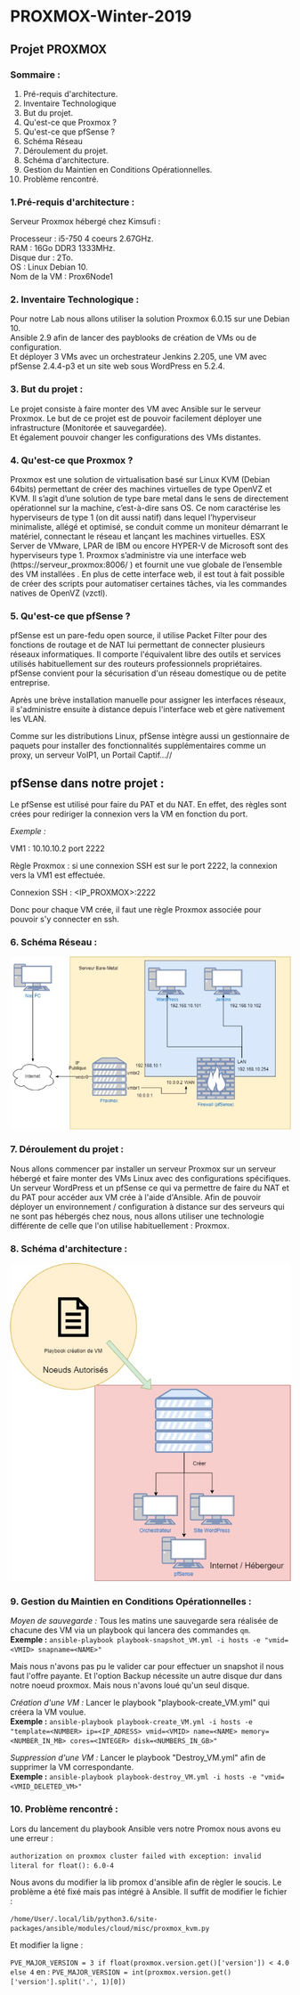 # PROXMOX-Winter-2019
## Projet PROXMOX 

### Sommaire : 
 1. Pré-requis d'architecture.
 2. Inventaire Technologique
 3. But du projet.
 4. Qu'est-ce que Proxmox ?
 5. Qu'est-ce que pfSense ?
 6. Schéma Réseau
 7. Déroulement du projet.
 8. Schéma d'architecture.
 9. Gestion du Maintien en Conditions Opérationnelles. 
 10. Problème rencontré.

### 1.Pré-requis d'architecture :

Serveur Proxmox hébergé chez Kimsufi :

Processeur : i5-750 4 coeurs 2.67GHz.  
RAM : 16Go DDR3 1333MHz.  
Disque dur : 2To.  
OS : Linux Debian 10.  
Nom de la VM : Prox6Node1  

### 2. Inventaire Technologique :

Pour notre Lab nous allons utiliser la solution Proxmox 6.0.15 sur une Debian 10.  
Ansible 2.9 afin de lancer des payblooks de création de VMs ou de configuration.  
Et déployer 3 VMs avec un orchestrateur Jenkins 2.205, une VM avec pfSense 2.4.4-p3 et un site web sous WordPress en 5.2.4.  

### 3. But du projet :

Le projet consiste à faire monter des VM avec Ansible sur le serveur Proxmox. 
Le but de ce projet est de pouvoir facilement déployer une infrastructure (Monitorée et sauvegardée).  
Et également pouvoir changer les configurations des VMs distantes.

### 4. Qu'est-ce que Proxmox ?
Proxmox est une solution de virtualisation basé sur Linux KVM (Debian 64bits) permettant de créer des machines virtuelles de type OpenVZ et KVM. Il s’agit d’une solution de type bare metal dans le sens de directement opérationnel sur la machine, c’est-à-dire sans OS. Ce nom caractérise les hyperviseurs de type 1 (on dit aussi natif) dans lequel l’hyperviseur minimaliste, allégé et optimisé, se conduit comme un moniteur démarrant le matériel, connectant le réseau et lançant les machines virtuelles. ESX Server de VMware, LPAR de IBM ou encore HYPER-V de Microsoft sont des hyperviseurs type 1. Proxmox s’administre via une interface web (https://serveur_proxmox:8006/ ) et fournit une vue globale de l’ensemble des VM installées . En plus de cette interface web, il est tout à fait possible de créer des scripts pour automatiser certaines tâches, via les commandes natives de OpenVZ (vzctl).

### 5. Qu'est-ce que pfSense ?

pfSense est un pare-fedu open source, il utilise Packet Filter pour des fonctions de routage et de NAT lui permettant de connecter plusieurs réseaux informatiques. Il comporte l'équivalent libre des outils et services utilisés habituellement sur des routeurs professionnels propriétaires. pfSense convient pour la sécurisation d'un réseau domestique ou de petite entreprise.

Après une brève installation manuelle pour assigner les interfaces réseaux, il s'administre ensuite à distance depuis l'interface web et gère nativement les VLAN.

Comme sur les distributions Linux, pfSense intègre aussi un gestionnaire de paquets pour installer des fonctionnalités supplémentaires comme un proxy, un serveur VoIP1, un Portail Captif...//

## pfSense dans notre projet :

Le pfSense est utilisé pour faire du PAT et du NAT.
En effet, des règles sont crées pour rediriger la connexion vers la VM en fonction du port.

*Exemple :* 

VM1 : 10.10.10.2 port 2222

Règle Proxmox : si une connexion SSH est sur le port 2222, la connexion vers la VM1 est effectuée.

Connexion SSH : <IP_PROXMOX>:2222

Donc pour chaque VM crée, il faut une règle Proxmox associée pour pouvoir s'y connecter en ssh.

### 6. Schéma Réseau :

![alt text](https://github.com/alexdoret33/PROXMOX-Winter-2019/blob/master/Images/Schéma%20Réseau.jpg)

### 7. Déroulement du projet :

Nous allons commencer par installer un serveur Proxmox sur un serveur hébergé et faire monter des VMs Linux avec des configurations spécifiques. Un serveur WordPress et un pfSense ce qui va permettre de faire du NAT et du PAT pour accéder aux VM crée à l'aide d'Ansible. Afin de pouvoir déployer un environnement / configuration à distance sur des serveurs qui ne sont pas hébergés chez nous, nous allons utiliser une technologie différente de celle que l'on utilise habituellement : Proxmox. 

### 8. Schéma d'architecture :
![alt text](https://github.com/alexdoret33/PROXMOX-Winter-2019/blob/master/Images/Diagramme.jpg)

### 9. Gestion du Maintien en Conditions Opérationnelles : 

*Moyen de sauvegarde :* Tous les matins une sauvegarde sera réalisée de chacune des VM via un playbook qui lancera des commandes `qm`.  
**Exemple :** `ansible-playbook playbook-snapshot_VM.yml -i hosts -e "vmid=<VMID> snapname=<NAME>"`

Mais nous n'avons pas pu le valider car pour effectuer un snapshot il nous faut l'offre payante.
Et l'option Backup nécessite un autre disque dur dans notre noeud proxmox. Mais nous n'avons loué qu'un seul disque.

*Création d'une VM :* Lancer le playbook "playbook-create_VM.yml" qui créera la VM voulue.  
**Exemple :** `ansible-playbook playbook-create_VM.yml -i hosts -e "template=<NUMBER> ip=<IP_ADRESS> vmid=<VMID> name=<NAME> memory=<NUMBER_IN_MB> cores=<INTEGER> disk=<NUMBERS_IN_GB>"`

*Suppression d'une VM :* Lancer le playbook "Destroy_VM.yml" afin de supprimer la VM correspondante.   
**Exemple :** `ansible-playbook playbook-destroy_VM.yml -i hosts -e "vmid=<VMID_DELETED_VM>"`

### 10. Problème rencontré :

Lors du lancement du playbook Ansible vers notre Promox nous avons eu une erreur : 

`authorization on proxmox cluster failed with exception: invalid literal for float(): 6.0-4`

Nous avons du modifier la lib promox d'ansible afin de règler le soucis. Le problème a été fixé mais pas intégré à Ansible.
Il suffit de modifier le fichier :

`/home/User/.local/lib/python3.6/site-packages/ansible/modules/cloud/misc/proxmox_kvm.py`

Et modifier la ligne : 

`PVE_MAJOR_VERSION = 3 if float(proxmox.version.get()['version']) < 4.0 else 4`
en : `PVE_MAJOR_VERSION = int(proxmox.version.get()['version'].split('.', 1)[0])`

